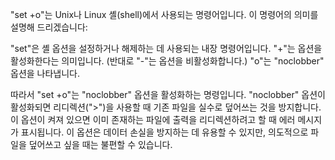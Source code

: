 "set +o"는 Unix나 Linux 셸(shell)에서 사용되는 명령어입니다. 이 명령어의 의미를 설명해 드리겠습니다:

"set"은 셸 옵션을 설정하거나 해제하는 데 사용되는 내장 명령어입니다.
"+"는 옵션을 활성화한다는 의미입니다. (반대로 "-"는 옵션을 비활성화합니다.)
"o"는 "noclobber" 옵션을 나타냅니다.

따라서 "set +o"는 "noclobber" 옵션을 활성화하는 명령입니다.
"noclobber" 옵션이 활성화되면 리디렉션(">")을 사용할 때 기존 파일을 실수로 덮어쓰는 것을 방지합니다. 이 옵션이 켜져 있으면 이미 존재하는 파일에 출력을 리디렉션하려고 할 때 에러 메시지가 표시됩니다.
이 옵션은 데이터 손실을 방지하는 데 유용할 수 있지만, 의도적으로 파일을 덮어쓰고 싶을 때는 불편할 수 있습니다.
